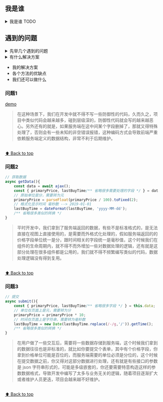 ## 我是谁

<details>
<summary>我是谁 TODO</summary>
**Browser**
```
    asdf 
```
</details>

## 遇到的问题

<details>
<summary>先举几个遇到的问题</summary>

- [`问题 1`](#问题1)
- [`问题 2`](#问题2)
- [`问题 3`](#问题3)


## </details>


<details>
<summary>有什么解决方案</summary>

总结一下遇到的问题：

- 对象取值的时候不能保证不为空
  - [lodash.get](./lodash.get.md)
  - [new Function](./function.md)
- 后台返回的值不能直接使用，需要增加很多重复的代码来转义
- 前台的值不能直接入库，需要增加很多重复的代码来转义
  </details>

* 我的解决方案
* 各个方法的优缺点
* 我们还可以做什么

### 问题1

[demo](./imgs/demo0.jpg)

> 在这种场景下，我们在开发中就不得不写一些防御性的代码，久而久之，项目中类似代码会越来越多，碰到层级深的，防御性代码就会写的越来越恶心。另外还有的就是，如果服务端在这中间某个字段删掉了，那就又得特殊处理了，否则会有一些未知的非空错误报错，这种编码方式会导致前端严重依赖服务端定义的数据结构，非常不利于后期维护。

<br>[⬆ Back to top](#遇到的问题)

### 问题2

```javascript
// 获取数据
async getData(){
    const data = await ajax();
    const { primaryPrice, lastBuyTime/** 省略很多需要处理的字段 */ } = data;
    // 原始单位是分，需要转为元
    primaryPrice = parseFloat(primaryPrice / 100).toFixed(2);
    // 格式化显示时间 毫秒数 --> 2019-01-01
    lastBuyTime = dateFormat(lastBuyTime, 'yyyy-MM-dd');
    /** 省略很多类似的转换 */
}
```

> 平时开发中，我们拿到了服务端返回的数据，有些不是标准格式的，是无法直接在视图上直接使用的，是需要而外格式化处理的，假如服务端返回的的价格字段单位统一是分，跟时间相关的字段统一是毫秒值，这个时候我们在组件的生命周期内，就不得不而外增加一些对数据处理的逻辑，还有就是这部分处理在很多组件都是公用的，我们就不得不频繁编写类似的代码，数据处理逻辑没有得到复用。

<br>[⬆ Back to top](#遇到的问题)

### 问题3

```javascript
// 提交
async submit(){
    const { primaryPrice, lastBuyTime/** 省略很多字段 */ } = this.data;
    // 单位在页面上是元，需要转为分
    primaryPrice = primaryPrice * 10;
    // 时间在页面上是字符串，需要转为毫秒数
    lastBuyTime = new Date(lastBuyTime.replace(/-/g,'/')).getTime();
    /** 省略很多类似的转换 */
}
```

> 在用户做了一些交互后，需要将一些数据存储到服务端，这个时候我们拿到的数据往往也是非标准的，就比如你要提交个表单，其中有个价格字段，你拿到价格单位可能是百位的，而服务端需要的单位必须是分位的，这个时候在提交数据之前，你又得对这部分数据进行处理，还有就是有些接口的参数是 json 字符串形式的，可能是多级嵌套的，你还要需要特意构造这样的参数数据格式，导致开发中编写了太多与业务无关的逻辑，随着项目逐渐扩大或者维护人员更迭，项目会越来越不好维护。

<br>[⬆ Back to top](#遇到的问题)
